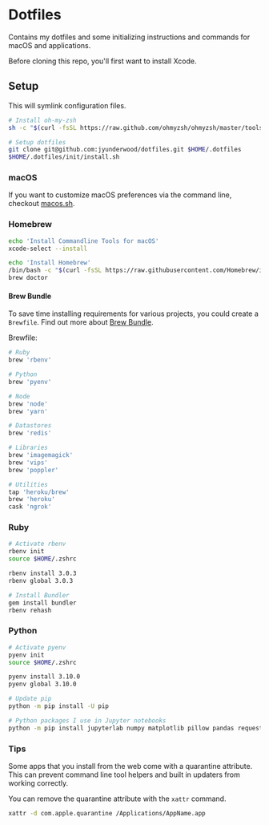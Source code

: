 # Dotfiles

Contains my dotfiles and some initializing instructions and commands for macOS and applications.

Before cloning this repo, you'll first want to install Xcode.

## Setup

This will symlink configuration files.

```bash
# Install oh-my-zsh
sh -c "$(curl -fsSL https://raw.github.com/ohmyzsh/ohmyzsh/master/tools/install.sh)"

# Setup dotfiles
git clone git@github.com:jyunderwood/dotfiles.git $HOME/.dotfiles
$HOME/.dotfiles/init/install.sh
```

### macOS

If you want to customize macOS preferences via the command line, checkout [macos.sh](https://github.com/mathiasbynens/dotfiles/blob/main/.macos).

### Homebrew

```bash
echo 'Install Commandline Tools for macOS'
xcode-select --install

echo 'Install Homebrew'
/bin/bash -c "$(curl -fsSL https://raw.githubusercontent.com/Homebrew/install/master/install.sh)"
brew doctor
```

#### Brew Bundle

To save time installing requirements for various projects, you could create a `Brewfile`. Find out more about [Brew Bundle](https://github.com/Homebrew/homebrew-bundle/blob/master/README.md).

Brewfile:

```ruby
# Ruby
brew 'rbenv'

# Python
brew 'pyenv'

# Node
brew 'node'
brew 'yarn'

# Datastores
brew 'redis'

# Libraries
brew 'imagemagick'
brew 'vips'
brew 'poppler'

# Utilities
tap 'heroku/brew'
brew 'heroku'
cask 'ngrok'
```

### Ruby

```bash
# Activate rbenv
rbenv init
source $HOME/.zshrc

rbenv install 3.0.3
rbenv global 3.0.3

# Install Bundler
gem install bundler
rbenv rehash
```

### Python

```bash
# Activate pyenv
pyenv init
source $HOME/.zshrc

pyenv install 3.10.0
pyenv global 3.10.0

# Update pip
python -m pip install -U pip

# Python packages I use in Jupyter notebooks
python -m pip install jupyterlab numpy matplotlib pillow pandas requests
```

### Tips

Some apps that you install from the web come with a quarantine attribute. This can prevent command line tool helpers and built in updaters from working correctly.

You can remove the quarantine attribute with the `xattr` command.

```sh
xattr -d com.apple.quarantine /Applications/AppName.app
```
